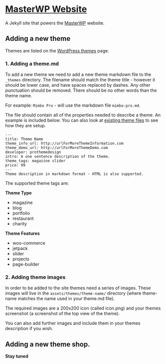 # [MasterWP Website](https://masterwp.co)

A Jekyll site that powers the [MasterWP](https://masterwp.co) website.

## Adding a new theme

Themes are listed on the [WordPress themes](https://masterwp.co/wordpress-themes/) page.

### 1. Adding a theme.md

To add a new theme we need to add a new theme markdown file to the `_themes` directory. The filename should match the theme title - however it should be lower case, and have spaces replaced by dashes. Any other punctuation should be removed. There should be no other words than the theme name.

For example: `Mimbo Pro` - will use the markdown file `mimbo-pro.md`.

The file should contain all of the properties needed to describe a theme. An example is included below. You can also look at [existing theme files](https://github.com/BinaryMoon/MasterWP/tree/master/_themes) to see how they are setup.

```
---
title: Theme Name
theme_info_url: http://urlForMoreThemeInformation.com
theme_demo_url: http://urlForMoreThemeDemo.com
developer: prothemedesign
intro: A one sentence description of the theme.
theme_tags: magazine slider
price: 99
---
Theme description in markdown format - HTML is also supported.
```

The supported theme tags are:

**Theme Type**
* magazine
* blog
* portfolio
* restaurant
* charity

**Theme Features**
* woo-commerce
* jetpack
* slider
* projects
* page-builder

### 2. Adding theme images

In order to be added to the site themes need a series of images. These images will live in the `assets/themes/theme-name/` directory (where theme-name matches the name used in your theme.md file).

The required images are a 200x200 icon (called icon.png) and your themes screenshot (a screenshot of the top view of the theme).

You can also add further images and include them in your themes description if you wish.

## Adding a new theme shop.

**Stay tuned**
